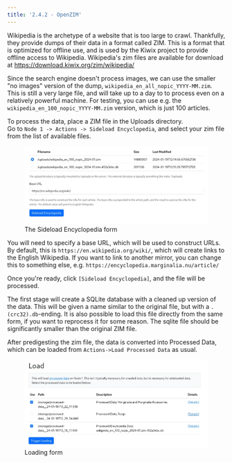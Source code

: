 ```yaml
---
title: '2.4.2 - OpenZIM'
---
```


Wikipedia is the archetype of a website that is too large to crawl.  Thankfully, they provide dumps of their data in a format called ZIM.  This is a format that is optimized for offline use, and is used by the Kiwix project to provide offline access to Wikipedia.  Wikipedia's zim files are available for download at https://download.kiwix.org/zim/wikipedia/

Since the search engine doesn't process images, we can use the smaller "no images" version of the dump, `wikipedia_en_all_nopic_YYYY-MM.zim`.  This is still a very large file, and will take up to a day to to process even on a relatively powerful machine.  For testing, you can use e.g. the `wikipedia_en_100_nopic_YYYY-MM.zim` version, which is just 100 articles.

To process the data, place a ZIM file in the Uploads directory.  
Go to `Node 1 -> Actions -> Sideload Encyclopedia`, and select your zim file from the list of available files.

<figure>
    <img src="upload-form.webp">
    <figcaption>The Sideload Encyclopedia form</figcaption>
</figure>

You will need to specify a base URL, which will be used to construct URLs.  By default, this is
`https://en.wikipedia.org/wiki/`, which will create links to the English Wikipedia.  If you want to
link to another mirror, you can change this to something else, e.g. `https://encyclopedia.marginalia.nu/article/`

Once you're ready, click `[Sideload Encyclopedia]`, and the file will be processed.  

The first stage will create a SQLite database with a cleaned up version of the data.  This will be given a 
name similar to the original file, but with a `.(crc32).db`-ending.  It is also possible to load this file 
directly from the same form, if you want to reprocess it for some reason.  The sqlite file should be 
significantly smaller than the original ZIM file.

After predigesting the zim file, the data is converted into Processed Data, which can be loaded from `Actions->Load Processed Data` as usual.

<figure>
    <img src="load-encyclopedia.webp">
    <figcaption>Loading form</figcaption>
</figure>